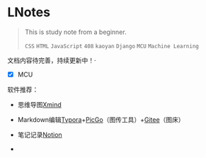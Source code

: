 # LNotes

> This is study note from a beginner.
>
>   `CSS`  `HTML`  `JavaScript` `408`  `kaoyan`  `Django`  `MCU`  `Machine Learning`

文档内容待完善，持续更新中！·

- [x] MCU

软件推荐：

- 思维导图[Xmind](https://www.xmind.cn/desktop/)

- Markdown编辑[Typora](https://typora.io/)+[PicGo](https://github.com/Molunerfinn/PicGo)（图传工具）+[Gitee](https://gitee.com/)（图床）
- 笔记记录[Notion](https://www.notion.so/desktop)
- 



